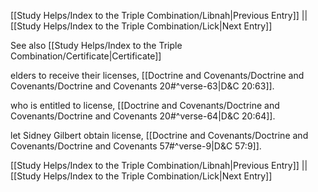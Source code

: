 [[Study Helps/Index to the Triple Combination/Libnah|Previous Entry]]  ||  [[Study Helps/Index to the Triple Combination/Lick|Next Entry]]

 See also [[Study Helps/Index to the Triple Combination/Certificate|Certificate]]

 elders to receive their licenses, [[Doctrine and Covenants/Doctrine and Covenants/Doctrine and Covenants 20#^verse-63|D&C 20:63]].

 who is entitled to license, [[Doctrine and Covenants/Doctrine and Covenants/Doctrine and Covenants 20#^verse-64|D&C 20:64]].

 let Sidney Gilbert obtain license, [[Doctrine and Covenants/Doctrine and Covenants/Doctrine and Covenants 57#^verse-9|D&C 57:9]].

[[Study Helps/Index to the Triple Combination/Libnah|Previous Entry]]  ||  [[Study Helps/Index to the Triple Combination/Lick|Next Entry]]